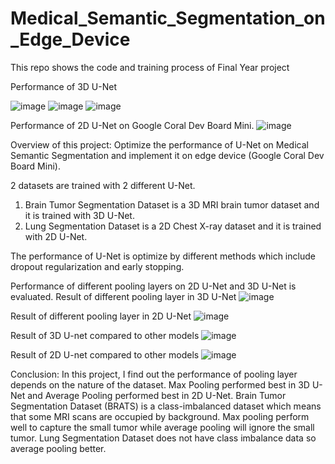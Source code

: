 # Medical_Semantic_Segmentation_on_Edge_Device
This repo shows the code and training process of Final Year project

Performance of 3D U-Net

![image](https://github.com/shungyan/Medical_Semantic_Segmentation_on_Edge_Device/assets/84812149/74acacb5-b12f-47af-a0cf-8f2b11f601e6)
![image](https://github.com/shungyan/Medical_Semantic_Segmentation_on_Edge_Device/assets/84812149/6282edde-f8b7-4c63-a8d6-07c43d9466e6)
![image](https://github.com/shungyan/Medical_Semantic_Segmentation_on_Edge_Device/assets/84812149/4710f4ab-02a2-4665-8172-05e5e7e5fa7b)


Performance of 2D U-Net on Google Coral Dev Board Mini.
![image](https://github.com/shungyan/Medical_Semantic_Segmentation_on_Edge_Device/assets/84812149/867dc5dd-eda3-4cf2-801d-203d4f7567fc)

Overview of this project: 
Optimize the performance of U-Net on Medical Semantic Segmentation and implement it on edge device (Google Coral Dev Board Mini).

2 datasets are trained with 2 different U-Net. 
1. Brain Tumor Segmentation Dataset is a 3D MRI brain tumor dataset and it is trained with 3D U-Net.
2. Lung Segmentation Dataset is a 2D Chest X-ray dataset and it is trained with 2D U-Net.

The performance of U-Net is optimize by different methods which include dropout regularization and early stopping.

Performance of different pooling layers on 2D U-Net and 3D U-Net is evaluated.
Result of different pooling layer in 3D U-Net
![image](https://github.com/shungyan/Medical_Semantic_Segmentation_on_Edge_Device/assets/84812149/eeaa073a-c41b-4d40-8def-b7a5a14fd880)

Result of different pooling layer in 2D U-Net
![image](https://github.com/shungyan/Medical_Semantic_Segmentation_on_Edge_Device/assets/84812149/0edd0788-25b0-4d36-94fc-89e1c3cfe1cf)

Result of 3D U-net compared to other models
![image](https://github.com/shungyan/Medical_Semantic_Segmentation_on_Edge_Device/assets/84812149/961befb5-40de-4e99-9bb7-6b52940f3f11)

Result of 2D U-net compared to other models
![image](https://github.com/shungyan/Medical_Semantic_Segmentation_on_Edge_Device/assets/84812149/0d981f0d-ea36-48d9-81e1-d7117c0e0a82)







Conclusion:
In this project, I find out the performance of pooling layer depends on the nature of the dataset. 
Max Pooling performed best in 3D U-Net and Average Pooling performed best in 2D U-Net. 
Brain Tumor Segmentation Dataset (BRATS) is a class-imbalanced dataset which means that some MRI scans are occupied by background.
Max pooling perform well to capture the small tumor while average pooling will ignore the small tumor.
Lung Segmentation Dataset does not have class imbalance data so average pooling better.

